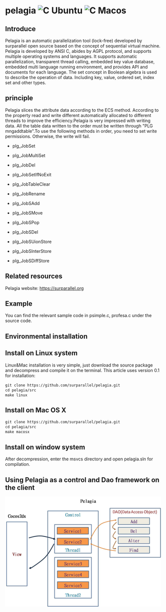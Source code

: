 # pelagia ![C Ubuntu](https://github.com/surparallel/pelagia/workflows/C%20Ubuntu/badge.svg) ![C Macos](https://github.com/surparallel/pelagia/workflows/C%20Macos/badge.svg)

## Introduce

Pelagia is an automatic parallelization tool (lock-free) developed by surparallel open source based on the concept of sequential virtual machine.
Pelagia is developed by ANSI C, abides by AGPL protocol, and supports multiple operating systems and languages.
It supports automatic parallelization, transparent thread calling, embedded key value database, embedded multi language running environment, and provides API and documents for each language.
The set concept in Boolean algebra is used to describe the operation of data. Including key, value, ordered set, index set and other types.

## principle

Pelagia slices the attribute data according to the ECS method. According to the property read and write different automatically allocated to different threads to improve the efficiency.Pelagia is very impressed with writing data. All the table data written to the order must be written through "PLG mngaddtable".To use the following methods in order, you need to set write permissions. Otherwise, the write will fail.

* plg_JobSet
* plg_JobMultiSet
* plg_JobDel
* plg_JobSetIfNoExit
* plg_JobTableClear
* plg_JobRename

* plg_JobSAdd
* plg_JobSMove
* plg_JobSPop
* plg_JobSDel
* plg_JobSUionStore
* plg_JobSInterStore
* plg_JobSDiffStore


## Related resources

Pelagia website: https://surparallel.org

## Example

You can find the relevant sample code in psimple.c, profesa.c under the source code.

## Environmental installation

## Install on Linux system

Linux&Mac installation is very simple, just download the source package and decompress and compile it on the terminal. This article uses version 0.1 for installation:

    git clone https://github.com/surparallel/pelagia.git
    cd pelagia/src
    make linux
    
##  Install on Mac OS X

    git clone https://github.com/surparallel/pelagia.git
    cd pelagia/src
    make macosx
    
## Install on window system

After decompression, enter the msvcs directory and open pelagia.sln for compilation.

## Using Pelagia as a control and Dao framework on the client
<a href="https://surparallel.org"><img src="https://github.com/surparallel/pelagia_websit/blob/master/img/view_control_dao.jpg"></a>